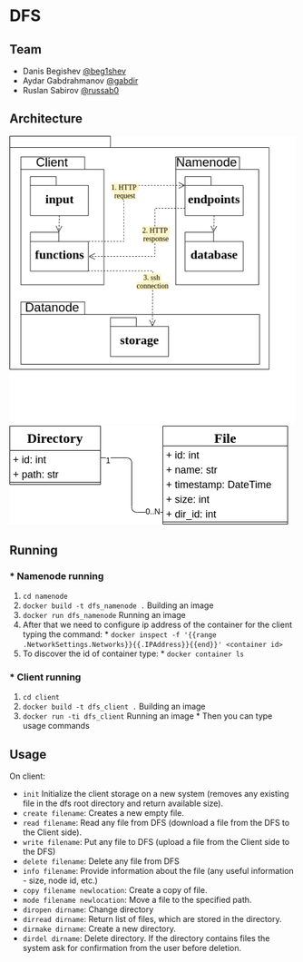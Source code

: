 # DFS

## Team
* Danis Begishev [@beg1shev](https://github.com/beg1shev)
* Aydar Gabdrahmanov [@gabdir](https://github.com/gabdir/)
* Ruslan Sabirov [@russab0](https://github.com/russab0/)

## Architecture
![Architecture](arch-all.png)
![Database](arch-database.png)


## Running
### * Namenode running
  1. `cd namenode`
  2. `docker build -t dfs_namenode .` Building an image
  3. `docker run dfs_namenode`  Running an image
  4. After that we need to configure ip address of the container for the client typing the command:
    * `docker inspect -f '{{range .NetworkSettings.Networks}}{{.IPAddress}}{{end}}' <container id>`
  5. To discover the id of container type:
    * `docker container ls`
### * Client running
  1. `cd client`
  2. `docker build -t dfs_client .`  Building an image
  3. `docker run -ti dfs_client`  Running an image
    * Then you can type usage commands
   
## Usage
On client:
* `init` Initialize the client storage on a new system (removes any existing file in the dfs root directory and return available size).
* `create filename`:​ Creates a new empty file.
* `read filename`: Read any file from DFS (download a file from the DFS to the Client side).
* `write​ filename`: Put any file to DFS (upload a file from the Client side to the DFS)
* `delete filename`: Delete any file from DFS
* `info filename`: Provide information about the file (any useful information - size, node id, etc.)
* `copy filename newlocation`: Create a copy of file.
* `mode filename newlocation`: Move a file to the specified path.
* `diropen dirname`: Change directory
* `dirread dirname`: Return list of files, which are stored in the directory.
* `dirmake dirname`: Create a new directory.
* `dirdel dirname`: Delete directory. If the directory contains files the system ask for confirmation from the user before deletion.
